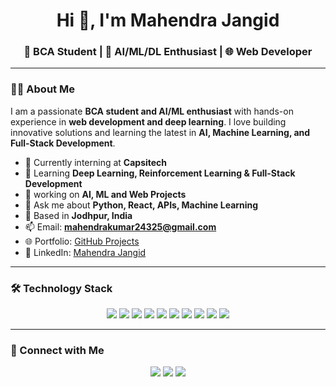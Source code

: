 <!-- Banner -->

<h1 align="center">Hi 👋, I'm Mahendra Jangid</h1>
<h3 align="center">🚀 BCA Student | 🤖 AI/ML/DL Enthusiast | 🌐 Web Developer</h3>

---

### 👨‍💻 About Me
I am a passionate **BCA student and AI/ML enthusiast** with hands-on experience in **web development and deep learning**. I love building innovative solutions and learning the latest in **AI, Machine Learning, and Full-Stack Development**.  

- 🔭 Currently interning at **Capsitech**  
- 🌱 Learning **Deep Learning, Reinforcement Learning & Full-Stack Development**  
- 👯 working on **AI, ML and Web Projects**  
- 💬 Ask me about **Python, React, APIs, Machine Learning**  
- 📍 Based in **Jodhpur, India**  
- 📫 Email: **[mahendrakumar24325@gmail.com](mailto:mahendrakumar24325@gmail.com)**  
- 🌐 Portfolio: [GitHub Projects](https://github.com/Mahendra-jangid-ai)  
- 💼 LinkedIn: [Mahendra Jangid](https://www.linkedin.com/in/mahendra-jangid-2969412a2/)

---

### 🛠️ Technology Stack
<p align="center">
  <img src="https://img.shields.io/badge/Python-3670A0?style=for-the-badge&logo=python&logoColor=ffdd54"/>
  <img src="https://img.shields.io/badge/JavaScript-323330?style=for-the-badge&logo=javascript&logoColor=F7DF1E"/>
  <img src="https://img.shields.io/badge/React-20232A?style=for-the-badge&logo=react&logoColor=61DAFB"/>
  <img src="https://img.shields.io/badge/HTML5-E34F26?style=for-the-badge&logo=html5&logoColor=white"/>
  <img src="https://img.shields.io/badge/CSS3-1572B6?style=for-the-badge&logo=css3&logoColor=white"/>
  <img src="https://img.shields.io/badge/NumPy-013243?style=for-the-badge&logo=numpy&logoColor=white"/>
  <img src="https://img.shields.io/badge/Pandas-150458?style=for-the-badge&logo=pandas&logoColor=white"/>
  <img src="https://img.shields.io/badge/TensorFlow-FF6F00?style=for-the-badge&logo=tensorflow&logoColor=white"/>
  <img src="https://img.shields.io/badge/ScikitLearn-F7931E?style=for-the-badge&logo=scikitlearn&logoColor=white"/>
  <img src="https://img.shields.io/badge/Flask-000000?style=for-the-badge&logo=flask&logoColor=white"/>
</p>

---

### 🔗 Connect with Me
<p align="center">
  <a href="mailto:mahendrakumar24325@gmail.com"><img src="https://img.shields.io/badge/Gmail-D14836?style=for-the-badge&logo=gmail&logoColor=white"></a>
  <a href="https://www.linkedin.com/in/mahendra-jangid-2969412a2/"><img src="https://img.shields.io/badge/LinkedIn-0A66C2?style=for-the-badge&logo=linkedin&logoColor=white"></a>
  <a href="https://github.com/Mahendra-jangid-ai"><img src="https://img.shields.io/badge/GitHub-181717?style=for-the-badge&logo=github&logoColor=white"></a>
</p>
